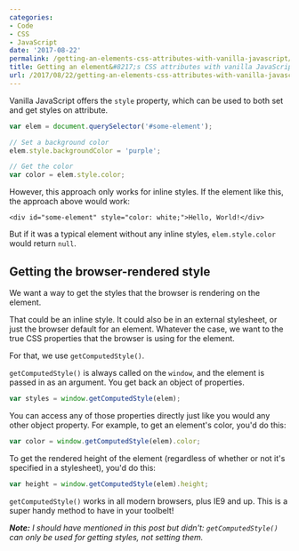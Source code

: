 ```yaml
---
categories:
- Code
- CSS
- JavaScript
date: '2017-08-22'
permalink: /getting-an-elements-css-attributes-with-vanilla-javascript/
title: Getting an element&#8217;s CSS attributes with vanilla JavaScript
url: /2017/08/22/getting-an-elements-css-attributes-with-vanilla-javascript
---
```


Vanilla JavaScript offers the `style` property, which can be used to both set and get styles on attribute.

```javascript
var elem = document.querySelector('#some-element');

// Set a background color
elem.style.backgroundColor = 'purple';

// Get the color
var color = elem.style.color;
```

However, this approach only works for inline styles. If the element like this, the approach above would work:

```markup
<div id="some-element" style="color: white;">Hello, World!</div>
```

But if it was a typical element without any inline styles, `elem.style.color` would return `null`.

## Getting the browser-rendered style

We want a way to get the styles that the browser is rendering on the element.

That could be an inline style. It could also be in an external stylesheet, or just the browser default for an element. Whatever the case, we want to the true CSS properties that the browser is using for the element.

For that, we use `getComputedStyle()`.

`getComputedStyle()` is always called on the `window`, and the element is passed in as an argument. You get back an object of properties.

```javascript
var styles = window.getComputedStyle(elem);
```

You can access any of those properties directly just like you would any other object property. For example, to get an element's color, you'd do this:

```javascript
var color = window.getComputedStyle(elem).color;
```

To get the rendered height of the element (regardless of whether or not it's specified in a stylesheet), you'd do this:

```javascript
var height = window.getComputedStyle(elem).height;
```

`getComputedStyle()` works in all modern browsers, plus IE9 and up. This is a super handy method to have in your toolbelt!

***Note:*** *I should have mentioned in this post but didn't: `getComputedStyle()` can only be used for getting styles, not setting them.*